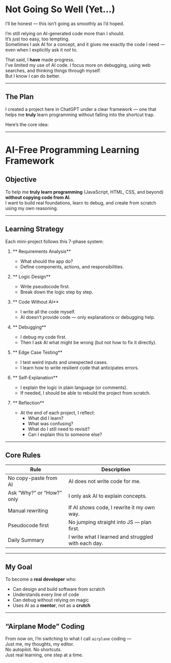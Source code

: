 #  Not Going So Well (Yet...)

I’ll be honest — this isn’t going as smoothly as I’d hoped.

I’m still relying on AI-generated code more than I should.  
It’s just too easy, too tempting.  
Sometimes I ask AI for a concept, and it gives me exactly the code I need — even when I explicitly ask it *not* to.

That said, I **have** made progress.  
I've limited my use of AI code. I focus more on debugging, using web searches, and thinking things through myself.  
But I know I can do better.

---

##  The Plan

I created a project here in ChatGPT under a clear framework — one that helps me **truly** learn programming without falling into the shortcut trap.

Here’s the core idea:

---

#  AI-Free Programming Learning Framework

##  Objective

To help me **truly learn programming** (JavaScript, HTML, CSS, and beyond) **without copying code from AI**.  
I want to build real foundations, learn to debug, and create from scratch using my own reasoning.

---

##  Learning Strategy

Each mini-project follows this 7-phase system:

1. ** Requirements Analysis**  
   - What should the app do?  
   - Define components, actions, and responsibilities.

2. ** Logic Design**  
   - Write pseudocode first.  
   - Break down the logic step by step.

3. ** Code Without AI**  
   - I write all the code myself.  
   - AI doesn’t provide code — only explanations or debugging help.

4. ** Debugging**  
   - I debug my code first.  
   - Then I ask AI what might be wrong (but not how to fix it directly).

5. ** Edge Case Testing**  
   - I test weird inputs and unexpected cases.  
   - I learn how to write resilient code that anticipates errors.

6. ** Self-Explanation**  
   - I explain the logic in plain language (or comments).  
   - If needed, I should be able to rebuild the project from scratch.

7. ** Reflection**  
   - At the end of each project, I reflect:  
     - What did I learn?  
     - What was confusing?  
     - What do I still need to revisit?  
     - Can I explain this to someone else?

---

##  Core Rules

| Rule | Description |
|------|-------------|
|  No copy-paste from AI | AI does not write code for me. |
|  Ask “Why?” or “How?” only | I only ask AI to explain concepts. |
|  Manual rewriting | If AI *shows* code, I rewrite it my own way. |
|  Pseudocode first | No jumping straight into JS — plan first. |
|  Daily Summary | I write what I learned and struggled with each day. |

---

##  My Goal

To become a **real developer** who:
- Can design and build software from scratch  
- Understands every line of code  
- Can debug without relying on magic  
- Uses AI as a **mentor**, not as a **crutch**

---

##  “Airplane Mode” Coding

From now on, I’m switching to what I call `airplane` coding —  
Just me, my thoughts, my editor.  
No autopilot. No shortcuts.  
Just real learning, one step at a time.
